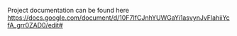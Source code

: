Project documentation can be found here https://docs.google.com/document/d/10F7IfCJnhYUWGaYi1asvynJvFlahiiYcfA_grr0ZAD0/edit#
